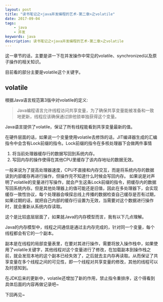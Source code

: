 ```yaml
---
layout: post
title: "读书笔记之<java并发编程的艺术-第二章>之volatile"
date: 2017-09-04
tags:
    - java    
    - 并发
keywords: java
description: 读书笔记之<java并发编程的艺术-第二章>之volatile
---
```


这一章节的话，主要是讲一下在并发操作中常见的volatile、synchronized以及原子操作的相关知识。

目前看的部分主要是volatile这个关键字。

## volatile
根据Java语言规范第3版中对volatile的定义:
> Java编程语言允许线程访问共享变量，为了确保共享变量能被准备和一致地更新，线程应该确保通过排他锁单独获得这个变量。

Java语言提供了volatile，保证了所有线程能看到共享变量最新的值。

在硬件层面的话，如果说一个变量使用volatile去修饰的话，JIT编译器生成的汇编指令中会含有Lock前缀的指令。Lock前缀的指令在多核处理器下会做两件事情

1. 将当前处理器缓存行的数据写回到系统内存。
2. 写回内存的操作使得在其他CPU里缓存了该内存地址的数据无效。

一般来说为了提高处理器速度，CPU不直接和内存交互，而是将系统内存的数据读到内部缓存再进行操作，但操作完不知道什么时候会写回内存。
如果说是对声明了volatile的变量进行写操作，就会产生这条Lock前缀的指令，把缓存内的数据写回系统内存。但是其他处理器上的值可能还是旧值，因此在多处理器下，会实现缓存一致性协议，每个处理器会嗅探总线上传播的数据检查自己缓存是否有过期，如果过期的话，就把自己内部的缓存行设置为无效，当需要对这个数据进行操作时，就会重新从系统内存读取。

这个是比较底层层面了，如果就Java的内存模型而言，我有以下几点理解。

Java的内存模型中，线程之间通信是通过主内存完成的，针对同一个变量，每个线程都会有它的一个副本。

副本是在线程的局部变量表里，在要对其进行操作，需要将放入操作栈中，如果使用了volatile关键字，其他线程对这个变量进行了修改，在加载副本到操作栈之前，就会发现本地的这个副本已经失效了，之后就去主内存再读取。从而保证了共享变量在多个线程之间的可见性，即一个线程对共享变量的修改，其他的线程可以及时感知到。

在JDK后来的更新中，volatile还增加了新的作用，禁止指令重排序，这个得看到具体后面的内容再做记录吧~

下回再见~